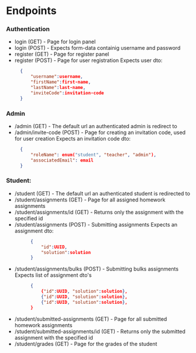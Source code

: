 # Endpoints
### Authentication
- login (GET) - Page for login panel
- login (POST) - Expects form-data containig username and password
- register (GET) - Page for register panel
- register (POST) - Page for user registration
  Expects user dto:
  ```json
	{
		"username":username,
  		"firstName":first-name,
		"lastName":last-name,
		"inviteCode":invitation-code
	}
  ```

### Admin
- /admin (GET) - The default url an authenticated admin is redirect to
- /admin/invite-code (POST) - Page for creating an invitation code, used for user creation
  Expects an invitation code dto:
  ```json
	{
		"roleName": enum("student", "teacher", "admin"),
		"associatedEmail": email
	}
  ```

### Student:
- /student (GET) - The default url an authenticated student is redirected to
- /student/assignments (GET) - Page for all assigned homework assignments
- /student/assignments/id (GET) - Returns only the assignment with the specified id
- /student/assignments (POST) - Submitting assignments
  Expects an assignment dto:
  ```json
		{
			"id":UUID,
			"solution":solution
		}
  ```
- /student/assignments/bulks (POST) - Submitting bulks assignments
  Expects list of assignment dto's
  ```json
		{
			{"id":UUID, "solution":solution},
			{"id":UUID, "solution":solution},
			{"id":UUID, "solution":solution},
		}
  ```
- /student/submitted-assignments (GET) - Page for all submitted homework assignments
- /student/submitted-assignments/id (GET) - Returns only the submitted assignment with the specified id
- /student/grades (GET) - Page for the grades of the student
